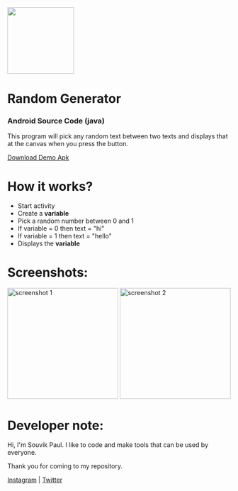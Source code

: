 <img src="https://res.cloudinary.com/souvik-network/image/upload/v1595867043/Android%20Github/Random%20Generator/hiHello_erut0a.png" height="150px">

# Random Generator
### Android Source Code (java)

This program will pick any random text between two texts and displays that at the canvas when you press the button.

[Download Demo Apk](https://github.com/souvik-tests/random-generator/blob/master/demo-apk/Random%20Generator.apk)

# How it works?

* Start activity
* Create a **variable**
* Pick a random number between 0 and 1
* If variable = 0 then text = "hi"
* If variable = 1 then text = "hello"
* Displays the **variable**

# Screenshots:

<img src="https://res.cloudinary.com/souvik-network/image/upload/v1595874105/Android%20Github/Random%20Generator/IMG_20200727_234427_rihhon.jpg" alt="screenshot 1" width="250px">

<img src="https://res.cloudinary.com/souvik-network/image/upload/v1595874137/Android%20Github/Random%20Generator/IMG_20200727_234410_zosxcf.jpg" alt="screenshot 2" width="250px">

# Developer note:

Hi, I'm Souvik Paul. I like to code and make tools that can be used by everyone.

Thank you for coming to my repository.

[Instagram](https://instagram.com/amisouvikpaul)
|
[Twitter](https://twitter.com/thesouvikpaul)

